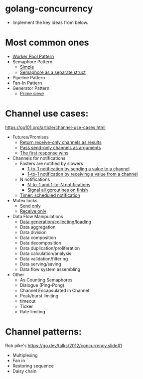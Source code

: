 # golang-concurrency
* Implement the key ideas from below.

# Most common ones 
* [Worker Pool Pattern](common/worker-pool/main.go)
* Semaphore Pattern
  * [Simple](common/semaphore/example1/main.go)
  * [Semaphore as a separate struct](common/semaphore/example2/main.go)
* Pipeline Pattern
* Fan-In Pattern
* Generator Pattern
  * [Prime sieve](common/generator/prime_sieve/main.go)

# Channel use cases: 
https://go101.org/article/channel-use-cases.html
* Futures/Promises
  * [Return receive-only channels as results](futures/example1/main.go)
  * [Pass send-only channels as arguments](futures/example2/main.go)
  * [The first response wins](futures/example3/main.go)
* Channels for notifications
  * Fasters are notified by slowers
    * [1-to-1 notification by sending a value to a channel](notifications/example1/main.go)
    * [1-to-1 notification by receiving a value from a channel](notifications/example1/main.go)
  * N notifications
     * [N-to-1 and 1-to-N notifications](notifications/example3/main.go)
     * [Signal all goroutines on finish](notifications/example5/main.go)
  * [Timer: scheduled notification](notifications/example4/main.go)
* Mutex locks
  * [Send only](mutex-locks/example1/main.go)
  * [Receive only](mutex-locks/example2/main.go)
* Data Flow Manipulations
  * [Data generation/collecting/loading](data-flow/example1/main.go)
  * Data aggregation
  * Data division
  * Data composition
  * Data decomposition
  * Data duplication/proliferation
  * Data calculation/analysis
  * Data validation/filtering
  * Data serving/saving
  * Data flow system assembling
* Other
  * As Counting Semaphores
  * Dialogue (Ping-Pong)
  * Channel Encapsulated in Channel
  * Peak/burst limiting
  * timeout
  * Ticker
  * Rate limiting

# Channel patterns: 
Rob pike's https://go.dev/talks/2012/concurrency.slide#1
* Multiplexing
* Fan in
* Restoring sequence
* Daisy chain
